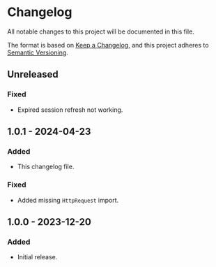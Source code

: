 # Changelog

All notable changes to this project will be documented in this file.

The format is based on [Keep a Changelog](https://keepachangelog.com/en/1.1.0/),
and this project adheres to [Semantic Versioning](https://semver.org/spec/v2.0.0.html).

## Unreleased

### Fixed

- Expired session refresh not working.

## 1.0.1 - 2024-04-23

### Added

- This changelog file.

### Fixed

- Added missing `HttpRequest` import.

## 1.0.0 - 2023-12-20

### Added

- Initial release.
